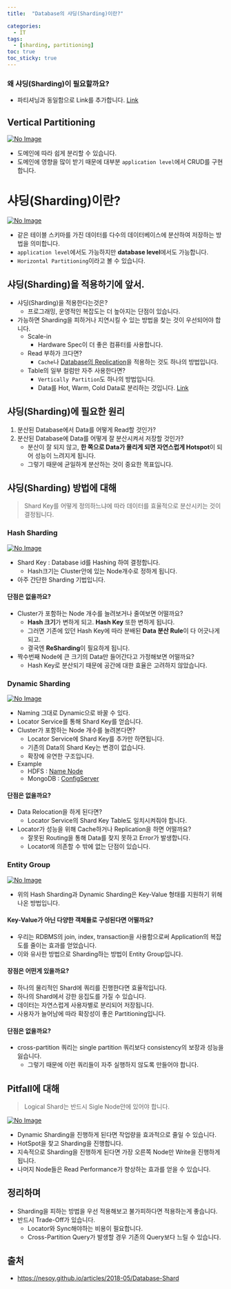 ```yaml
---
title:  "Database의 샤딩(Sharding)이란?"

categories:
  - IT
tags:
  - [sharding, partitioning]
toc: true
toc_sticky: true
---
```


### 왜 샤딩(Sharding)이 필요할까요?

- 파티셔닝과 동일함으로 Link를 추가합니다. [Link](https://nesoy.github.io/articles/2018-02/Database-Partitioning)

## Vertical Partitioning

[![No Image](https://nesoy.github.io/assets/posts/20180222/6.png)](https://nesoy.github.io/assets/posts/20180222/6.png)

- 도메인에 따라 쉽게 분리할 수 있습니다.
- 도메인에 영향을 많이 받기 때문에 대부분 `application level`에서 CRUD를 구현합니다.

# 샤딩(Sharding)이란?

[![No Image](https://nesoy.github.io/assets/posts/20180222/5.png)](https://nesoy.github.io/assets/posts/20180222/5.png)

- 같은 테이블 스키마를 가진 데이터를 다수의 데이터베이스에 분산하여 저장하는 방법을 의미합니다.
- `application level`에서도 가능하지만 **database level**에서도 가능합니다.
- `Horizontal Partitioning`이라고 볼 수 있습니다.

## 샤딩(Sharding)을 적용하기에 앞서.

- 샤딩(Sharding)을 적용한다는것은?
  - 프로그래밍, 운영적인 복잡도는 더 높아지는 단점이 있습니다.
- 가능하면 Sharding을 피하거나 지연시킬 수 있는 방법을 찾는 것이 우선되어야 합니다.
  - Scale-in
    - Hardware Spec이 더 좋은 컴퓨터를 사용합니다.
  - Read 부하가 크다면?
    - `Cache`나 [Database의 Replication](https://nesoy.github.io/articles/2018-02/Database-Replication)을 적용하는 것도 하나의 방법입니다.
  - Table의 일부 컬럼만 자주 사용한다면?
    - `Vertically Partition`도 하나의 방법입니다.
    - Data를 Hot, Warm, Cold Data로 분리하는 것입니다. [Link](https://d2.naver.com/helloworld/526125)

## 샤딩(Sharding)에 필요한 원리

1. 분산된 Database에서 Data를 어떻게 Read할 것인가?
2. 분산된 Database에 Data를 어떻게 잘 분산시켜서 저장할 것인가?
   - 분산이 잘 되지 않고, **한 쪽으로 Data가 몰리게 되면 자연스럽게 Hotspot**이 되어 성능이 느려지게 됩니다.
   - 그렇기 때문에 균일하게 분산하는 것이 중요한 목표입니다.

## 샤딩(Sharding) 방법에 대해

> Shard Key를 어떻게 정의하느냐에 따라 데이터를 효율적으로 분산시키는 것이 결정됩니다.

### Hash Sharding

[![No Image](https://nesoy.github.io/assets/posts/20180530/1.png)](https://nesoy.github.io/assets/posts/20180530/1.png)

- Shard Key : Database id를 Hashing 하여 결정합니다.
  - Hash크기는 Cluster안에 있는 Node개수로 정하게 됩니다.
- 아주 간단한 Sharding 기법입니다.

#### 단점은 없을까요?

- Cluster가 포함하는 Node 개수를 늘려보거나 줄여보면 어떨까요?
  - **Hash 크기**가 변하게 되고. **Hash Key** 또한 변하게 됩니다.
  - 그러면 기존에 있던 Hash Key에 따라 분배된 **Data 분산 Rule**이 다 어긋나게 되고.
  - 결국엔 **ReSharding**이 필요하게 됩니다.
- 짝수번째 Node에 큰 크기의 Data만 들어간다고 가정해보면 어떨까요?
  - Hash Key로 분산되기 때문에 공간에 대한 효율은 고려하지 않았습니다.

### Dynamic Sharding

[![No Image](https://nesoy.github.io/assets/posts/20180530/2.png)](https://nesoy.github.io/assets/posts/20180530/2.png)

- Naming 그대로 Dynamic으로 바꿀 수 있다.
- Locator Service를 통해 Shard Key를 얻습니다.
- Cluster가 포함하는 Node 개수를 늘려본다면?
  - Locator Service에 Shard Key를 추가만 하면됩니다.
  - 기존의 Data의 Shard Key는 변경이 없습니다.
  - 확장에 유연한 구조입니다.
- Example
  - HDFS : [Name Node](http://blog.cloudera.com/blog/2012/03/high-availability-for-the-hadoop-distributed-file-system-hdfs/)
  - MongoDB : [ConfigServer](http://docs.mongodb.org/manual/core/sharded-cluster-config-servers/#sharding-config-server)

#### 단점은 없을까요?

- Data Relocation을 하게 된다면?
  - Locator Service의 Shard Key Table도 일치시켜줘야 합니다.
- Locator가 성능을 위해 Cache하거나 Replication을 하면 어떨까요?
  - 잘못된 Routing을 통해 Data를 찾지 못하고 Error가 발생합니다.
  - Locator에 의존할 수 밖에 없는 단점이 있습니다.

### Entity Group

[![No Image](https://nesoy.github.io/assets/posts/20180530/3.png)](https://nesoy.github.io/assets/posts/20180530/3.png)

- 위의 Hash Sharding과 Dynamic Sharding은 Key-Value 형태를 지원하기 위해 나온 방법입니다.

#### Key-Value가 아닌 다양한 객체들로 구성된다면 어떨까요?

- 우리는 RDBMS의 join, index, transaction을 사용함으로써 Application의 복잡도를 줄이는 효과를 얻었습니다.
- 이와 유사한 방법으로 Sharding하는 방법이 Entity Group입니다.

#### 장점은 어떤게 있을까요?

- 하나의 물리적인 Shard에 쿼리를 진행한다면 효율적입니다.
- 하나의 Shard에서 강한 응집도를 가질 수 있습니다.
- 데이터는 자연스럽게 사용자별로 분리되어 저장됩니다.
- 사용자가 늘어남에 따라 확장성이 좋은 Partitioning입니다.

#### 단점은 없을까요?

- cross-partition 쿼리는 single partition 쿼리보다 consistency의 보장과 성능을 잃습니다.
  - 그렇기 때문에 이런 쿼리들이 자주 실행하지 않도록 만들어야 합니다.

## Pitfall에 대해

> Logical Shard는 반드시 Sigle Node안에 있어야 합니다.

[![No Image](https://nesoy.github.io/assets/posts/20180530/4.png)](https://nesoy.github.io/assets/posts/20180530/4.png)

- Dynamic Sharding을 진행하게 된다면 작업량을 효과적으로 줄일 수 있습니다.
- HotSpot을 찾고 Sharding을 진행합니다.
- 지속적으로 Sharding을 진행하게 된다면 가장 오른쪽 Node만 Write을 진행하게 됩니다.
- 나머지 Node들은 Read Performance가 향상하는 효과를 얻을 수 있습니다.

## 정리하며

- Sharding을 피하는 방법을 우선 적용해보고 불가피하다면 적용하는게 좋습니다.
- 반드시 Trade-Off가 있습니다.
  - Locator와 Sync해야하는 비용이 필요합니다.
  - Cross-Partition Query가 발생할 경우 기존의 Query보다 느릴 수 있습니다.

## 출처

- https://nesoy.github.io/articles/2018-05/Database-Shard